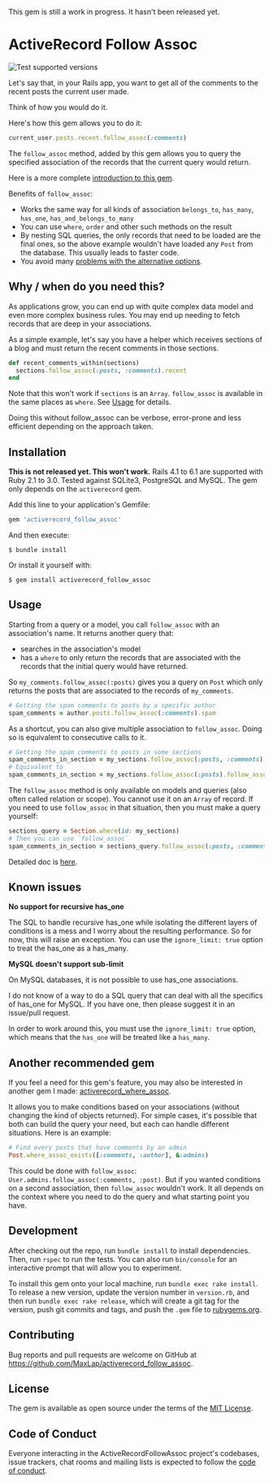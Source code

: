 This gem is still a work in progress. It hasn't been released yet.

# ActiveRecord Follow Assoc

![Test supported versions](https://github.com/MaxLap/activerecord_follow_assoc/workflows/Test%20supported%20versions/badge.svg)

Let's say that, in your Rails app, you want to get all of the comments to the recent posts the
current user made.

Think of how you would do it.

Here's how this gem allows you to do it:

```ruby
current_user.posts.recent.follow_assoc(:comments)
```

The `follow_assoc` method, added by this gem allows you to query the specified association 
of the records that the current query would return.

Here is a more complete [introduction to this gem](INTRODUCTION.md).

Benefits of `follow_assoc`:
* Works the same way for all kinds of association `belongs_to`, `has_many`, `has_one`, `has_and_belongs_to_many`
* You can use `where`, `order` and other such methods on the result
* By nesting SQL queries, the only records that need to be loaded are the final ones, so the above example
  wouldn't have loaded any `Post` from the database. This usually leads to faster code.
* You avoid many [problems with the alternative options](ALTERNATIVES_PROBLEMS.md).

## Why / when do you need this?

As applications grow, you can end up with quite complex data model and even more complex business rules. You may end up
needing to fetch records that are deep in your associations.

As a simple example, let's say you have a helper which receives sections of a blog and must return the recent comments
in those sections.
```ruby
def recent_comments_within(sections)
  sections.follow_assoc(:posts, :comments).recent
end
```

Note that this won't work if `sections` is an `Array`. `follow_assoc` is available in the same places as `where`. See [Usage](#Usage) for details.

Doing this without follow_assoc can be verbose, error-prone and less efficient depending on the approach taken.

## Installation

**This is not released yet. This won't work.**
Rails 4.1 to 6.1 are supported with Ruby 2.1 to 3.0. Tested against SQLite3, PostgreSQL and MySQL. The gem
only depends on the `activerecord` gem.

Add this line to your application's Gemfile:

```ruby
gem 'activerecord_follow_assoc'
```

And then execute:

    $ bundle install

Or install it yourself with:

    $ gem install activerecord_follow_assoc

## Usage

Starting from a query or a model, you call `follow_assoc` with an association's name. It returns another query that:

* searches in the association's model
* has a `where` to only return the records that are associated with the records that the initial query would have returned.

So `my_comments.follow_assoc(:posts)` gives you a query on `Post` which only returns the posts that are
associated to the records of `my_comments`.

```ruby
# Getting the spam comments to posts by a specific author
spam_comments = author.posts.follow_assoc(:comments).spam
```

As a shortcut, you can also give multiple association to `follow_assoc`. Doing so is equivalent to consecutive calls to it.
```ruby
# Getting the spam comments to posts in some sections
spam_comments_in_section = my_sections.follow_assoc(:posts, :comments).spam
# Equivalent to
spam_comments_in_section = my_sections.follow_assoc(:posts).follow_assoc(:comments).spam
```

The `follow_assoc` method is only available on models and queries (also often called relation or scope). You cannot use
it on an `Array` of record. If you need to use `follow_assoc` in that situation, then you must make a query yourself:
```ruby
sections_query = Section.where(id: my_sections)
# Then you can use `follow_assoc`
spam_comments_in_section = sections_query.follow_assoc(:posts, :comments).spam
```

Detailed doc is [here](https://maxlap.dev/activerecord_follow_assoc/ActiveRecordFollowAssoc/QueryMethods.html).

## Known issues

**No support for recursive has_one**

The SQL to handle recursive has_one while isolating the different layers of conditions is a mess and I worry about
the resulting performance. So for now, this will raise an exception. You can use the `ignore_limit: true` option
to treat the has_one as a has_many.

**MySQL doesn't support sub-limit**

On MySQL databases, it is not possible to use has_one associations.

I do not know of a way to do a SQL query that can deal with all the specifics of has_one for MySQL. If you have one, then please suggest it in an issue/pull request.

In order to work around this, you must use the `ignore_limit: true` option, which means that the `has_one` will be treated
like a `has_many`.

## Another recommended gem

If you feel a need for this gem's feature, you may also be interested in another gem I made: [activerecord_where_assoc](https://github.com/MaxLap/activerecord_where_assoc).

It allows you to make conditions based on your associations (without changing the kind of objects returned). For simple cases, it's possible that both can build the query your need, but each can handle different situations. Here is an example:

```ruby
# Find every posts that have comments by an admin
Post.where_assoc_exists([:comments, :author], &:admins)
```

This could be done with `follow_assoc`: `User.admins.follow_assoc(:comments, :post)`. But if you wanted conditions on
a second association, then `follow_assoc` wouldn't work. It all depends on the context where you need to do the query
and what starting point you have.

## Development

After checking out the repo, run `bundle install` to install dependencies. Then, run `rspec` to run the tests. You can also run `bin/console` for an interactive prompt that will allow you to experiment.

To install this gem onto your local machine, run `bundle exec rake install`. To release a new version, update the version number in `version.rb`, and then run `bundle exec rake release`, which will create a git tag for the version, push git commits and tags, and push the `.gem` file to [rubygems.org](https://rubygems.org).

## Contributing

Bug reports and pull requests are welcome on GitHub at https://github.com/MaxLap/activerecord_follow_assoc.


## License

The gem is available as open source under the terms of the [MIT License](https://opensource.org/licenses/MIT).

## Code of Conduct

Everyone interacting in the ActiveRecordFollowAssoc project's codebases, issue trackers, chat rooms and mailing lists is expected to follow the [code of conduct](https://github.com/MaxLap/activerecord_follow_assoc/blob/master/CODE_OF_CONDUCT.md).



